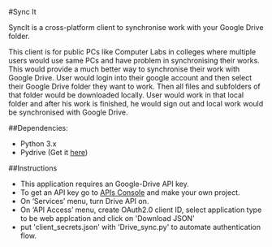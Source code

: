 #Sync It

SyncIt is a cross-platform client to synchronise work with your Google Drive folder.

This client is for public PCs like Computer Labs in colleges where multiple users would use same PCs and have problem in synchronising their works. This would provide a much better way to synchronise their work with Google Drive. User would login into their google account and then select their Google Drive folder they want to work. Then all files and subfolders of that folder would be downloaded locally. User would work in that local folder and after his work is finished, he would sign out and local work would be synchronised with Google Drive.

##Dependencies:
* Python 3.x
* Pydrive (Get it [here](https://github.com/googledrive/PyDrive))

##Instructions
* This application requires an Google-Drive API key.
* To get an API key go to [APIs Console](https://code.google.com/apis/console) and make your own project.
* On ‘Services’ menu, turn Drive API on.
* On ‘API Access’ menu, create OAuth2.0 client ID, select application type to be web applcation and click on 'Download JSON'
* put 'client_secrets.json' with 'Drive_sync.py' to automate authentication flow. 